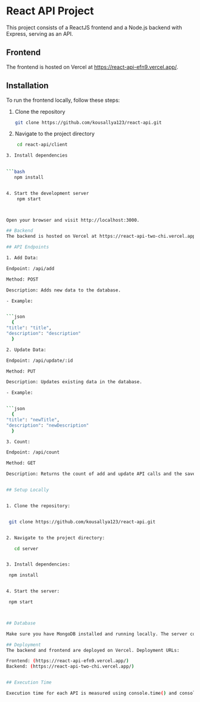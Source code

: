# React API Project

This project consists of a ReactJS frontend and a Node.js backend with Express, serving as an API.

## Frontend

The frontend is hosted on Vercel at https://react-api-efn9.vercel.app/.

## Installation
To run the frontend locally, follow these steps:


1. Clone the repository
    
      ```bash
      git clone https://github.com/kousallya123/react-api.git

2. Navigate to the project directory
      
  ```bash
      cd react-api/client

3. Install dependencies

    
  ```bash
     npm install


4. Start the development server
      npm start



Open your browser and visit http://localhost:3000.

## Backend
The backend is hosted on Vercel at https://react-api-two-chi.vercel.app/.

## API Endpoints

1. Add Data:

Endpoint: /api/add

Method: POST

Description: Adds new data to the database.

- Example:


  ```json
    {
  "title": "title",
  "description": "description"
    }

2. Update Data:

Endpoint: /api/update/:id

Method: PUT

Description: Updates existing data in the database.

- Example:


  ```json
    {
  "title": "newTitle",
  "description": "newDescription"
    }

3. Count:

Endpoint: /api/count

Method: GET

Description: Returns the count of add and update API calls and the saved datas in database.


## Setup Locally


1. Clone the repository:


   git clone https://github.com/kousallya123/react-api.git


2. Navigate to the project directory:  

     cd server


3. Install dependencies:

   npm install


4. Start the server:

   npm start



## Database

Make sure you have MongoDB installed and running locally. The server connects to a MongoDB database named your-database-name.

## Deployment
The backend and frontend are deployed on Vercel. Deployment URLs:

Frontend: (https://react-api-efn9.vercel.app/)
Backend: (https://react-api-two-chi.vercel.app/)


## Execution Time

Execution time for each API is measured using console.time() and console.timeEnd() in the server routes.

